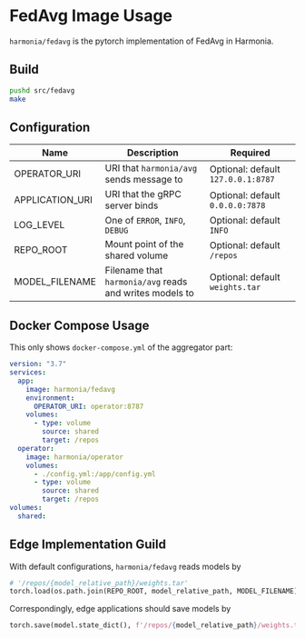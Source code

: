 # FedAvg Image Usage
`harmonia/fedavg` is the pytorch implementation of FedAvg in Harmonia.

## Build
```bash
pushd src/fedavg
make
```

## Configuration

|Name             |Description                              |Required|
|---              |---                                      |---     |
|OPERATOR_URI     | URI that `harmonia/avg` sends message to| Optional: default `127.0.0.1:8787` |
|APPLICATION_URI  | URI that the gRPC server binds          | Optional: default `0.0.0.0:7878`  |
|LOG_LEVEL        | One of `ERROR`, `INFO`, `DEBUG`         | Optional: default `INFO` |
|REPO_ROOT        | Mount point of the shared volume        | Optional: default `/repos` |
|MODEL_FILENAME   | Filename that `harmonia/avg` reads and writes models to | Optional: default `weights.tar` |


## Docker Compose Usage
This only shows `docker-compose.yml` of the aggregator part:  

```yml
version: "3.7"
services:
  app:
    image: harmonia/fedavg
    environment:
      OPERATOR_URI: operator:8787
    volumes:
      - type: volume
        source: shared
        target: /repos
  operator:
    image: harmonia/operator
    volumes:
      - ./config.yml:/app/config.yml
      - type: volume
        source: shared
        target: /repos
volumes:
  shared:
```

## Edge Implementation Guild
With default configurations, `harmonia/fedavg` reads models by
```python
# '/repos/{model_relative_path}/weights.tar'
torch.load(os.path.join(REPO_ROOT, model_relative_path, MODEL_FILENAME))
```

Correspondingly, edge applications should save models by
```python
torch.save(model.state_dict(), f'/repos/{model_relative_path}/weights.tar')
```
